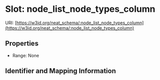 # Slot: node_list_node_types_column

URI: [https://w3id.org/neat_schema/:node_list_node_types_column](https://w3id.org/neat_schema/:node_list_node_types_column)



<!-- no inheritance hierarchy -->


## Properties

 * Range: None



## Identifier and Mapping Information





